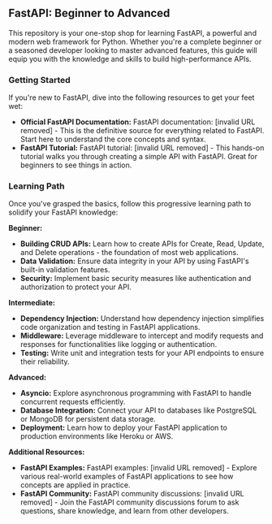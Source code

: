 ## FastAPI: Beginner to Advanced 

This repository is your one-stop shop for learning FastAPI, a powerful and modern web framework for Python. Whether you're a complete beginner or a seasoned developer looking to master advanced features, this guide will equip you with the knowledge and skills to build high-performance APIs.

### Getting Started

If you're new to FastAPI, dive into the following resources to get your feet wet:

* **Official FastAPI Documentation:** FastAPI documentation: [invalid URL removed] - This is the definitive source for everything related to FastAPI. Start here to understand the core concepts and syntax.
* **FastAPI Tutorial:** FastAPI tutorial: [invalid URL removed] - This hands-on tutorial walks you through creating a simple API with FastAPI. Great for beginners to see things in action.

### Learning Path

Once you've grasped the basics, follow this progressive learning path to solidify your FastAPI knowledge:

**Beginner:**

* **Building CRUD APIs:** Learn how to create APIs for Create, Read, Update, and Delete operations - the foundation of most web applications.
* **Data Validation:** Ensure data integrity in your API by using FastAPI's built-in validation features.
* **Security:** Implement basic security measures like authentication and authorization to protect your API.

**Intermediate:**

* **Dependency Injection:** Understand how dependency injection simplifies code organization and testing in FastAPI applications.
* **Middleware:** Leverage middleware to intercept and modify requests and responses for functionalities like logging or authentication.
* **Testing:** Write unit and integration tests for your API endpoints to ensure their reliability.

**Advanced:**

* **Asyncio:** Explore asynchronous programming with FastAPI to handle concurrent requests efficiently.
* **Database Integration:** Connect your API to databases like PostgreSQL or MongoDB for persistent data storage.
* **Deployment:** Learn how to deploy your FastAPI application to production environments like Heroku or AWS.

**Additional Resources:**

* **FastAPI Examples:** FastAPI examples: [invalid URL removed] - Explore various real-world examples of FastAPI applications to see how concepts are applied in practice.
* **FastAPI Community:** FastAPI community discussions: [invalid URL removed] - Join the FastAPI community discussions forum to ask questions, share knowledge, and learn from other developers.


